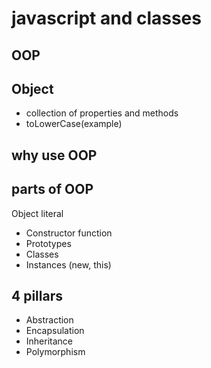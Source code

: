 # javascript and classes

## OOP

## Object
- collection of properties and methods
- toLowerCase(example)

## why use OOP

## parts of OOP
Object literal

- Constructor function
- Prototypes
- Classes
- Instances (new, this)


## 4 pillars
- Abstraction 
- Encapsulation 
- Inheritance 
- Polymorphism
